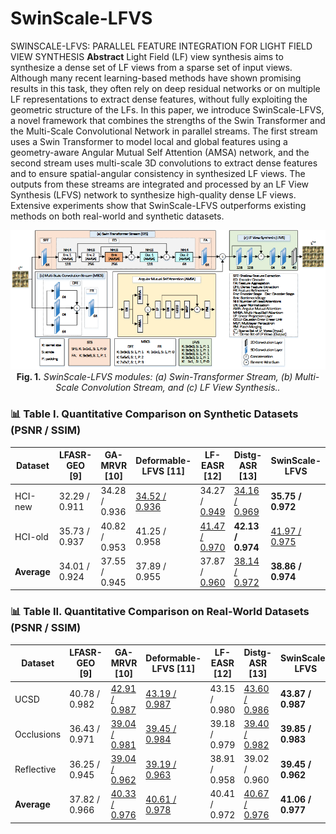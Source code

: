 # SwinScale-LFVS
SWINSCALE-LFVS: PARALLEL FEATURE INTEGRATION FOR LIGHT FIELD VIEW SYNTHESIS
**Abstract** 
Light Field (LF) view synthesis aims to synthesize a dense set of LF views from a sparse set of input views. Although many recent learning-based methods have shown promising results in this task, they often rely on deep residual networks or on multiple LF representations to extract dense features, without fully exploiting the geometric structure of the LFs. In this paper, we introduce SwinScale-LFVS, a novel framework that combines the strengths of the Swin Transformer and the Multi-Scale Convolutional Network in parallel streams. The first stream uses a Swin Transformer to model local and global features using a geometry-aware Angular Mutual Self Attention (AMSA) network, and the second stream uses multi-scale 3D convolutions to extract dense features and to ensure spatial-angular consistency in synthesized LF views. The outputs from these streams are integrated and processed by an LF View Synthesis (LFVS) network to synthesize high-quality dense LF views. Extensive experiments show that SwinScale-LFVS outperforms existing methods on both real-world and synthetic datasets. 

<p align="center">
  <img src="SwinScale_LFVS.png" width="800"/>
  <br>
  <b>Fig. 1.</b> <i>SwinScale-LFVS modules: (a) Swin-Transformer Stream, (b) Multi-Scale Convolution Stream, and (c) LF View Synthesis..</i>
</p>

### 📊 Table I. Quantitative Comparison on Synthetic Datasets (PSNR / SSIM)

| Dataset   | LFASR-GEO [9]  | GA-MRVR [10]        | Deformable-LFVS [11]   | LF-EASR [12]         | Distg-ASR [13]       | <b>SwinScale-LFVS</b>      |
|-----------|----------------|----------------------|-------------------------|------------------------|------------------------|-----------------------------|
| HCI-new   | 32.29 / 0.911  | 34.28 / 0.936        | <u>34.52 / 0.936</u>    | 34.27 / <u>0.949</u>   | <u>34.16 / 0.969</u>   | <b>35.75 / 0.972</b>         |
| HCI-old   | 35.73 / 0.937  | 40.82 / 0.953        | 41.25 / 0.958           | <u>41.47 / 0.970</u>   | <b>42.13 / 0.974</b>   | <u>41.97 / 0.975</u>         |
| <b>Average</b> | 34.01 / 0.924  | 37.55 / 0.945        | 37.89 / 0.955           | 37.87 / <u>0.960</u>   | <u>38.14 / 0.972</u>   | <b>38.86 / 0.974</b>         |

### 📊 Table II. Quantitative Comparison on Real-World Datasets (PSNR / SSIM)

| Dataset     | LFASR-GEO [9]  | GA-MRVR [10]        | Deformable-LFVS [11]   | LF-EASR [12]          | Distg-ASR [13]        | <b>SwinScale-LFVS</b>       |
|-------------|----------------|----------------------|-------------------------|------------------------|------------------------|-----------------------------|
| UCSD        | 40.78 / 0.982  | <u>42.91 / 0.987</u> | <u>43.19 / 0.987</u>    | 43.15 / 0.980          | <u>43.60 / 0.986</u>   | <b>43.87 / 0.987</b>         |
| Occlusions  | 36.43 / 0.971  | <u>39.04 / 0.981</u> | <u>39.45 / 0.984</u>    | 39.18 / 0.979          | <u>39.40 / 0.982</u>   | <b>39.85 / 0.983</b>         |
| Reflective  | 36.25 / 0.945  | <u>39.04 / 0.962</u> | <u>39.19 / 0.963</u>    | 38.91 / 0.958          | 39.02 / 0.960          | <b>39.45 / 0.962</b>         |
| <b>Average</b> | 37.82 / 0.966  | <u>40.33 / 0.976</u> | <u>40.61 / 0.978</u>    | 40.41 / 0.972          | <u>40.67 / 0.976</u>   | <b>41.06 / 0.977</b>         |
